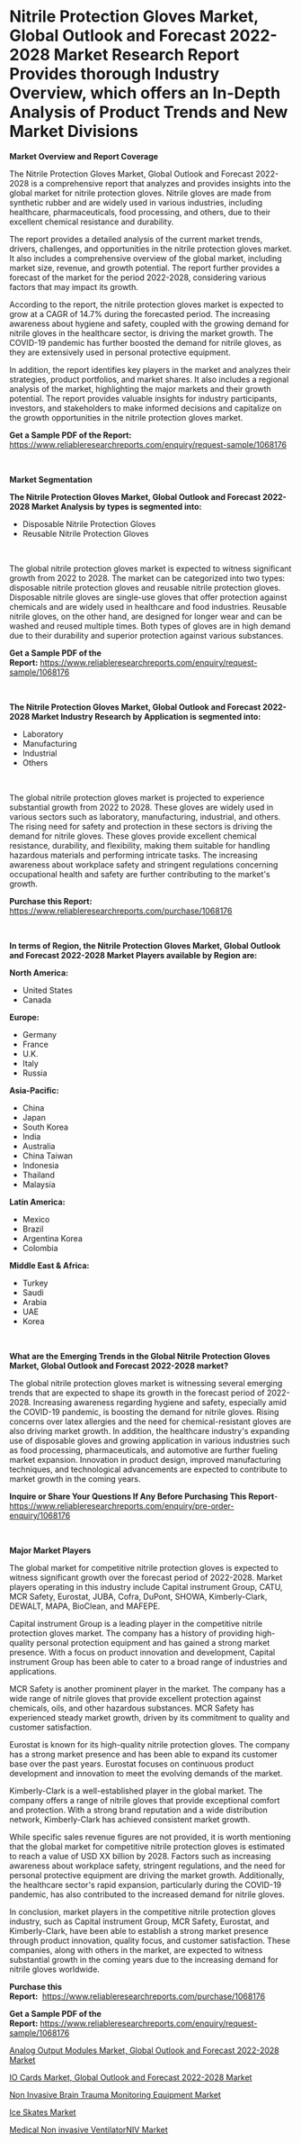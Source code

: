 <p><h1>Nitrile Protection Gloves Market, Global Outlook and Forecast 2022-2028 Market Research Report Provides thorough Industry Overview, which offers an In-Depth Analysis of Product Trends and New Market Divisions</h1></p><p><strong>Market Overview and Report Coverage</strong></p>
<p><p>The Nitrile Protection Gloves Market, Global Outlook and Forecast 2022-2028 is a comprehensive report that analyzes and provides insights into the global market for nitrile protection gloves. Nitrile gloves are made from synthetic rubber and are widely used in various industries, including healthcare, pharmaceuticals, food processing, and others, due to their excellent chemical resistance and durability.</p><p>The report provides a detailed analysis of the current market trends, drivers, challenges, and opportunities in the nitrile protection gloves market. It also includes a comprehensive overview of the global market, including market size, revenue, and growth potential. The report further provides a forecast of the market for the period 2022-2028, considering various factors that may impact its growth.</p><p>According to the report, the nitrile protection gloves market is expected to grow at a CAGR of 14.7% during the forecasted period. The increasing awareness about hygiene and safety, coupled with the growing demand for nitrile gloves in the healthcare sector, is driving the market growth. The COVID-19 pandemic has further boosted the demand for nitrile gloves, as they are extensively used in personal protective equipment.</p><p>In addition, the report identifies key players in the market and analyzes their strategies, product portfolios, and market shares. It also includes a regional analysis of the market, highlighting the major markets and their growth potential. The report provides valuable insights for industry participants, investors, and stakeholders to make informed decisions and capitalize on the growth opportunities in the nitrile protection gloves market.</p></p>
<p><strong>Get a Sample PDF of the Report:</strong> <a href="https://www.reliableresearchreports.com/enquiry/request-sample/1068176">https://www.reliableresearchreports.com/enquiry/request-sample/1068176</a></p>
<p>&nbsp;</p>
<p><strong>Market Segmentation</strong></p>
<p><strong>The Nitrile Protection Gloves Market, Global Outlook and Forecast 2022-2028 Market Analysis by types is segmented into:</strong></p>
<p><ul><li>Disposable Nitrile Protection Gloves</li><li>Reusable Nitrile Protection Gloves</li></ul></p>
<p>&nbsp;</p>
<p><p>The global nitrile protection gloves market is expected to witness significant growth from 2022 to 2028. The market can be categorized into two types: disposable nitrile protection gloves and reusable nitrile protection gloves. Disposable nitrile gloves are single-use gloves that offer protection against chemicals and are widely used in healthcare and food industries. Reusable nitrile gloves, on the other hand, are designed for longer wear and can be washed and reused multiple times. Both types of gloves are in high demand due to their durability and superior protection against various substances.</p></p>
<p><strong>Get a Sample PDF of the Report:</strong>&nbsp;<a href="https://www.reliableresearchreports.com/enquiry/request-sample/1068176">https://www.reliableresearchreports.com/enquiry/request-sample/1068176</a></p>
<p>&nbsp;</p>
<p><strong>The Nitrile Protection Gloves Market, Global Outlook and Forecast 2022-2028 Market Industry Research by Application is segmented into:</strong></p>
<p><ul><li>Laboratory</li><li>Manufacturing</li><li>Industrial</li><li>Others</li></ul></p>
<p>&nbsp;</p>
<p><p>The global nitrile protection gloves market is projected to experience substantial growth from 2022 to 2028. These gloves are widely used in various sectors such as laboratory, manufacturing, industrial, and others. The rising need for safety and protection in these sectors is driving the demand for nitrile gloves. These gloves provide excellent chemical resistance, durability, and flexibility, making them suitable for handling hazardous materials and performing intricate tasks. The increasing awareness about workplace safety and stringent regulations concerning occupational health and safety are further contributing to the market's growth.</p></p>
<p><strong>Purchase this Report:</strong>&nbsp; <a href="https://www.reliableresearchreports.com/purchase/1068176">https://www.reliableresearchreports.com/purchase/1068176</a></p>
<p>&nbsp;</p>
<p><strong>In terms of Region, the Nitrile Protection Gloves Market, Global Outlook and Forecast 2022-2028 Market Players available by Region are:</strong></p>
<p>
    <p> <strong> North America: </strong>
        <ul>
            <li>United States</li>
            <li>Canada</li>
        </ul>
        </p> 
    <p> <strong> Europe: </strong>
        <ul>
            <li>Germany</li>
            <li>France</li>
            <li>U.K.</li>
            <li>Italy</li>
            <li>Russia</li>
        </ul>
        </p> 
    <p> <strong> Asia-Pacific: </strong>
        <ul>
            <li>China</li>
            <li>Japan</li>
            <li>South Korea</li>
            <li>India</li>
            <li>Australia</li>
            <li>China Taiwan</li>
            <li>Indonesia</li>
            <li>Thailand</li>
            <li>Malaysia</li>
        </ul>
        </p> 
    <p> <strong> Latin America: </strong>
        <ul>
            <li>Mexico</li>
            <li>Brazil</li>
            <li>Argentina Korea</li>
            <li>Colombia</li>
        </ul>
        </p> 
    <p> <strong> Middle East & Africa: </strong>
        <ul>
            <li>Turkey</li>
            <li>Saudi</li>
            <li>Arabia</li>
            <li>UAE</li>
            <li>Korea</li>
        </ul>
    </p>
    </p>
<p>&nbsp;</p>
<p><strong>What are the Emerging Trends in the Global Nitrile Protection Gloves Market, Global Outlook and Forecast 2022-2028 market?</strong></p>
<p><p>The global nitrile protection gloves market is witnessing several emerging trends that are expected to shape its growth in the forecast period of 2022-2028. Increasing awareness regarding hygiene and safety, especially amid the COVID-19 pandemic, is boosting the demand for nitrile gloves. Rising concerns over latex allergies and the need for chemical-resistant gloves are also driving market growth. In addition, the healthcare industry's expanding use of disposable gloves and growing application in various industries such as food processing, pharmaceuticals, and automotive are further fueling market expansion. Innovation in product design, improved manufacturing techniques, and technological advancements are expected to contribute to market growth in the coming years.</p></p>
<p><strong>Inquire or Share Your Questions If Any Before Purchasing This Report</strong>- <a href="https://www.reliableresearchreports.com/enquiry/pre-order-enquiry/1068176">https://www.reliableresearchreports.com/enquiry/pre-order-enquiry/1068176</a></p>
<p>&nbsp;</p>
<p><strong>Major Market Players</strong></p>
<p><p>The global market for competitive nitrile protection gloves is expected to witness significant growth over the forecast period of 2022-2028. Market players operating in this industry include Capital instrument Group, CATU, MCR Safety, Eurostat, JUBA, Cofra, DuPont, SHOWA, Kimberly-Clark, DEWALT, MAPA, BioClean, and MAFEPE.</p><p>Capital instrument Group is a leading player in the competitive nitrile protection gloves market. The company has a history of providing high-quality personal protection equipment and has gained a strong market presence. With a focus on product innovation and development, Capital instrument Group has been able to cater to a broad range of industries and applications.</p><p>MCR Safety is another prominent player in the market. The company has a wide range of nitrile gloves that provide excellent protection against chemicals, oils, and other hazardous substances. MCR Safety has experienced steady market growth, driven by its commitment to quality and customer satisfaction.</p><p>Eurostat is known for its high-quality nitrile protection gloves. The company has a strong market presence and has been able to expand its customer base over the past years. Eurostat focuses on continuous product development and innovation to meet the evolving demands of the market.</p><p>Kimberly-Clark is a well-established player in the global market. The company offers a range of nitrile gloves that provide exceptional comfort and protection. With a strong brand reputation and a wide distribution network, Kimberly-Clark has achieved consistent market growth.</p><p>While specific sales revenue figures are not provided, it is worth mentioning that the global market for competitive nitrile protection gloves is estimated to reach a value of USD XX billion by 2028. Factors such as increasing awareness about workplace safety, stringent regulations, and the need for personal protective equipment are driving the market growth. Additionally, the healthcare sector's rapid expansion, particularly during the COVID-19 pandemic, has also contributed to the increased demand for nitrile gloves.</p><p>In conclusion, market players in the competitive nitrile protection gloves industry, such as Capital instrument Group, MCR Safety, Eurostat, and Kimberly-Clark, have been able to establish a strong market presence through product innovation, quality focus, and customer satisfaction. These companies, along with others in the market, are expected to witness substantial growth in the coming years due to the increasing demand for nitrile gloves worldwide.</p></p>
<p><strong>Purchase this Report:</strong>&nbsp;&nbsp;<a href="https://www.reliableresearchreports.com/purchase/1068176">https://www.reliableresearchreports.com/purchase/1068176</a></p>
<p></p>
<p><strong>Get a Sample PDF of the Report:</strong>&nbsp;<a href="https://www.reliableresearchreports.com/enquiry/request-sample/1068176">https://www.reliableresearchreports.com/enquiry/request-sample/1068176</a></p>
<p><p><a href="https://github.com/RoccoManning/Market-Research-Report-List-1/blob/main/analog-output-modules-market-global-outlook-and-forecast-2022-2028-market.md">Analog Output Modules Market, Global Outlook and Forecast 2022-2028 Market</a></p><p><a href="https://github.com/NorbertYates/Market-Research-Report-List-1/blob/main/io-cards-market-global-outlook-and-forecast-2022-2028-market.md">IO Cards Market, Global Outlook and Forecast 2022-2028 Market</a></p><p><a href="https://www.reportprime.com/non-invasive-brain-trauma-monitoring-equipment-r8986">Non Invasive Brain Trauma Monitoring Equipment Market</a></p><p><a href="https://medium.com/@fredyconn/ice-skates-market-size-growth-forecast-2023-2030-3be335170fb8">Ice Skates Market</a></p><p><a href="https://www.reportprime.com/medical-non-invasive-ventilatorniv-r8987">Medical Non invasive VentilatorNIV Market</a></p></p>